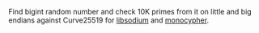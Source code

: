 Find bigint random number and check 10K primes from it on little and big endians against Curve25519 for [libsodium](https://github.com/jedisct1/libsodium)
and [monocypher](https://github.com/LoupVaillant/Monocypher).
